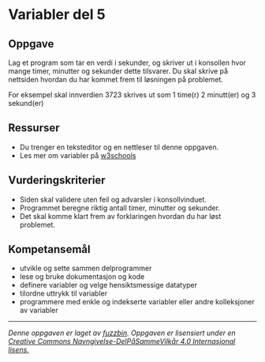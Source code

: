 Variabler del 5
===============

Oppgave
-------
Lag et program som tar en verdi i sekunder, og skriver ut i konsollen hvor mange timer, minutter og sekunder dette tilsvarer. Du skal skrive på nettsiden hvordan du har kommet frem til løsningen på problemet.

For eksempel skal innverdien 3723 skrives ut som 1 time(r) 2 minutt(er) og 3 sekund(er)

Ressurser
---------
* Du trenger en teksteditor og en nettleser til denne oppgaven.
* Les mer om variabler på [w3schools](http://www.w3schools.com/js/js_operators.asp)

Vurderingskriterier
-------------------
* Siden skal validere uten feil og advarsler i konsollvinduet.
* Programmet beregne riktig antall timer, minutter og sekunder.
* Det skal komme klart frem av forklaringen hvordan du har løst problemet.

Kompetansemål
-------------
* utvikle og sette sammen delprogrammer
* lese og bruke dokumentasjon og kode
* definere variabler og velge hensiktsmessige datatyper
* tilordne uttrykk til variabler
* programmere med enkle og indekserte variabler eller andre kolleksjoner av variabler

---
_Denne oppgaven er laget av [fuzzbin](https://github.com/fuzzbin). Oppgaven er lisensiert under en [Creative Commons Navngivelse-DelPåSammeVilkår 4.0 Internasjonal lisens.
](http://creativecommons.org/licenses/by-sa/4.0/)_
